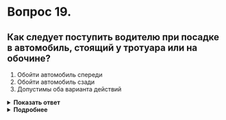 # Вопрос 19.

## Как следует поступить водителю при посадке в автомобиль, стоящий у тротуара или на обочине?

1. Обойти автомобиль спереди
2. Обойти автомобиль сзади
3. Допустимы оба варианта действий

<details>
<summary><b>Показать ответ</b></summary>
Правильный ответ: 1
</details>
<details>
<summary><b>Подробнее</b></summary>
Правилами данная ситуация не регламентируется. В такой ситуации следует выполнять действия, которые в большей степени обеспечивают безопасность дорожного движения.
При посадке в автомобиль стоящий у тротуара или на обочине, водителю следует обходить его спереди, чтобы постоянно контролировать ситуацию и видеть ТС движущиеся в попутном направлении. Правильный ответ - обойти автомобиль спереди.
</details>
